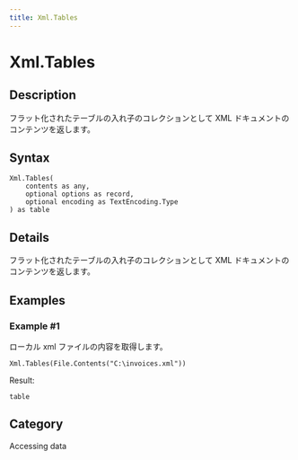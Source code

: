 ```yaml
---
title: Xml.Tables
---
```


# Xml.Tables


## Description

フラット化されたテーブルの入れ子のコレクションとして XML ドキュメントのコンテンツを返します。


## Syntax

```powerquery
Xml.Tables(
    contents as any,
    optional options as record,
    optional encoding as TextEncoding.Type
) as table
```


## Details

フラット化されたテーブルの入れ子のコレクションとして XML ドキュメントのコンテンツを返します。


## Examples

### Example #1 
ローカル xml ファイルの内容を取得します。
```powerquery
Xml.Tables(File.Contents("C:\invoices.xml"))
```

Result: 
```powerquery
table
```




## Category
Accessing data
